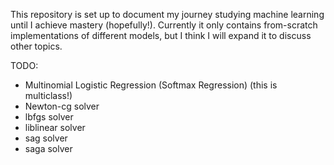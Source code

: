 This repository is set up to document my journey studying machine learning until I achieve mastery (hopefully!). Currently it only contains from-scratch implementations of different models, but I think I will expand it to discuss other topics.

TODO:
- Multinomial Logistic Regression (Softmax Regression) (this is multiclass!)
- Newton-cg solver
- lbfgs solver
- liblinear solver
- sag solver
- saga solver
